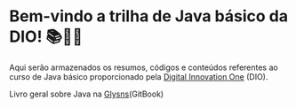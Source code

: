 ﻿# Bem-vindo a trilha de Java básico da DIO! 📚👨‍💻
Aqui serão armazenados os resumos, códigos e conteúdos referentes ao curso de Java básico proporcionado pela [Digital Innovation One](https://www.dio.me/) (DIO).

Livro geral sobre Java na [Glysns](https://glysns.gitbook.io/java-basico/)(GitBook)
